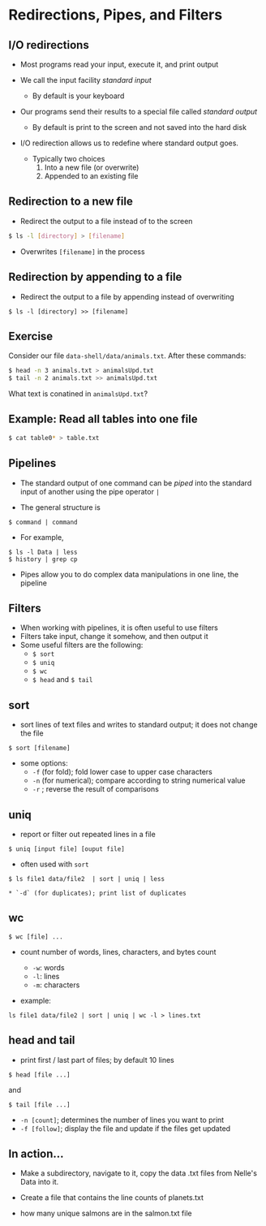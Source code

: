 # Redirections, Pipes, and Filters

## I/O redirections

* Most programs read your input, execute it, and print output
* We call the input facility *standard input*
    - By default is your keyboard
* Our programs send their results to a special file called *standard output*
    - By default is print to the screen and not saved into the hard disk

* I/O redirection allows us to redefine where standard output goes.
    - Typically two choices
        1. Into a new file (or overwrite)
        2. Appended to an existing file

## Redirection to a new file


* Redirect the output to a file instead of to the screen

```bash
$ ls -l [directory] > [filename]
```

* Overwrites `[filename]` in the process

## Redirection by appending to a file

* Redirect the output to a file by appending instead of overwriting

```{bash}
$ ls -l [directory] >> [filename]
```

## Exercise

Consider our file `data-shell/data/animals.txt`.
After these commands:

```bash
$ head -n 3 animals.txt > animalsUpd.txt
$ tail -n 2 animals.txt >> animalsUpd.txt
```

What text is conatined in `animalsUpd.txt`?

<!-- ## Solution

The first three lines and the last two lines of `animals.txt` -->

## Example: Read all tables into one file

```bash
$ cat table0* > table.txt
```


## Pipelines

* The standard output of one command can be *piped* into the standard input of another using the pipe operator `|`

* The general structure is

```{bash}
$ command | command
```

* For example,

```{bash}
$ ls -l Data | less
$ history | grep cp
```

* Pipes allow you to do complex data manipulations in one line, the pipeline


## Filters

* When working with pipelines, it is often useful to use filters
* Filters take input, change it somehow, and then output it
* Some useful filters are the following:
    * `$ sort`
    * `$ uniq`
    * `$ wc`
    * `$ head` and `$ tail`


## sort

* sort lines of text files and writes to standard output; it does not change the file

```{bash}
$ sort [filename]
```

* some options:
    * `-f` (for fold); fold lower case to upper case characters
    * `-n` (for numerical); compare according to string numerical value
    * `-r` ; reverse the result of comparisons


## uniq

* report or filter out repeated lines in a file

```{bash}
$ uniq [input file] [ouput file]
```

* often used with `sort`

```{bash}
$ ls file1 data/file2  | sort | uniq | less
```

	* `-d` (for duplicates); print list of duplicates


## wc

```{bash}
$ wc [file] ...
```

* count number of words, lines, characters, and bytes count
    * `-w`: words
    * `-l`: lines
    * `-m`: characters

* example:

```{bash}
ls file1 data/file2 | sort | uniq | wc -l > lines.txt
```


## head and tail

* print first / last part of files; by default 10 lines

```{bash}
$ head [file ...]
```
and
```{bash}
$ tail [file ...]
```

* `-n [count]`; determines the number of lines you want to print
* `-f [follow]`; display the file and update if the files get updated


## In action...

* Make a subdirectory, navigate to it, copy the data .txt files from Nelle's Data into it.

* Create a file that contains the line counts of planets.txt

* how many unique salmons are in the salmon.txt file
